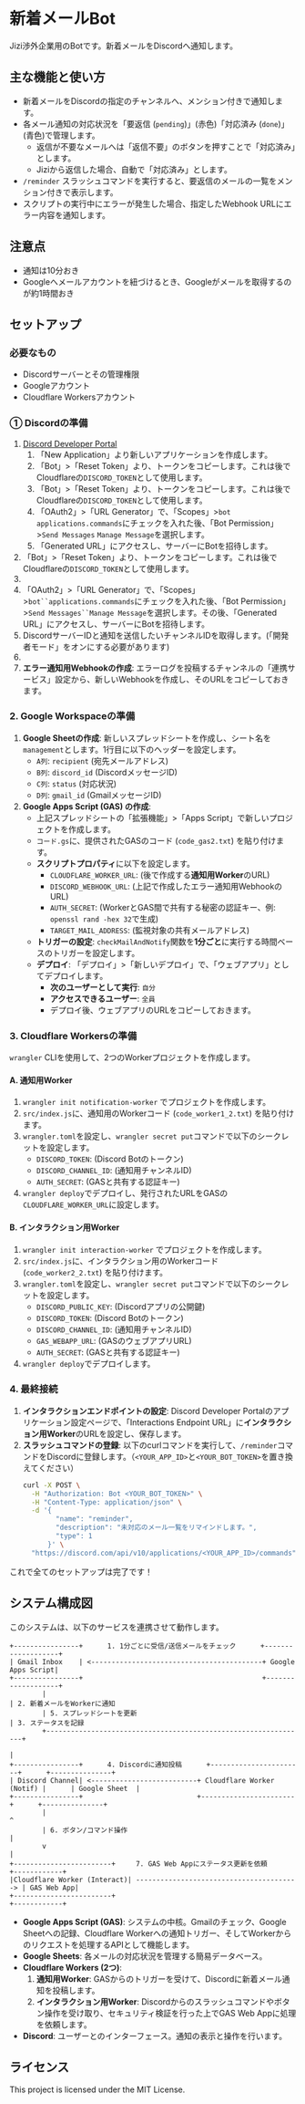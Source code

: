 # 新着メールBot

Jizi渉外企業用のBotです。新着メールをDiscordへ通知します。

## 主な機能と使い方

  - 新着メールをDiscordの指定のチャンネルへ、メンション付きで通知します。
  - 各メール通知の対応状況を「要返信 (`pending`)」(赤色)「対応済み (`done`)」(青色)で管理します。
    - 返信が不要なメールへは「返信不要」のボタンを押すことで「対応済み」とします。
    - Jiziから返信した場合、自動で「対応済み」とします。
  - `/reminder` スラッシュコマンドを実行すると、要返信のメールの一覧をメンション付きで表示します。
  - スクリプトの実行中にエラーが発生した場合、指定したWebhook URLにエラー内容を通知します。

## 注意点

  - 通知は10分おき
  - Googleへメールアカウントを紐づけるとき、Googleがメールを取得するのが約1時間おき

## セットアップ

### 必要なもの
  - Discordサーバーとその管理権限
  - Googleアカウント
  - Cloudflare Workersアカウント

### ① Discordの準備

1. [Discord Developer Portal](https://discord.com/developers/applications)
     1. 「New Application」より新しいアプリケーションを作成します。
     2. 「Bot」\>「Reset Token」より、トークンをコピーします。これは後でCloudflareの`DISCORD_TOKEN`として使用します。
     3. 「Bot」\>「Reset Token」より、トークンをコピーします。これは後でCloudflareの`DISCORD_TOKEN`として使用します。
     4. 「OAuth2」\>「URL Generator」で、「Scopes」\>`bot` `applications.commands`にチェックを入れた後、「Bot Permission」\>`Send Messages` `Manage Message`を選択します。
     5. 「Generated URL」にアクセスし、サーバーにBotを招待します。
3. 「Bot」\>「Reset Token」より、トークンをコピーします。これは後でCloudflareの`DISCORD_TOKEN`として使用します。
4. 
5. 「OAuth2」\>「URL Generator」で、「Scopes」\>`bot``applications.commands`にチェックを入れた後、「Bot Permission」\>`Send Messages``Manage Message`を選択します。その後、「Generated URL」にアクセスし、サーバーにBotを招待します。
6. DiscordサーバーIDと通知を送信したいチャンネルIDを取得します。(「開発者モード」をオンにする必要があります)
7. 
8.  **エラー通知用Webhookの作成**: エラーログを投稿するチャンネルの「連携サービス」設定から、新しいWebhookを作成し、そのURLをコピーしておきます。

### 2\. Google Workspaceの準備

1.  **Google Sheetの作成**: 新しいスプレッドシートを作成し、シート名を`management`とします。1行目に以下のヘッダーを設定します。
      - `A列`: `recipient` (宛先メールアドレス)
      - `B列`: `discord_id` (DiscordメッセージID)
      - `C列`: `status` (対応状況)
      - `D列`: `gmail_id` (GmailメッセージID)
2.  **Google Apps Script (GAS) の作成**:
      - 上記スプレッドシートの「拡張機能」\>「Apps Script」で新しいプロジェクトを作成します。
      - `コード.gs`に、提供されたGASのコード (`code_gas2.txt`) を貼り付けます。
      - **スクリプトプロパティ**に以下を設定します。
          - `CLOUDFLARE_WORKER_URL`: (後で作成する**通知用Worker**のURL)
          - `DISCORD_WEBHOOK_URL`: (上記で作成したエラー通知用WebhookのURL)
          - `AUTH_SECRET`: (WorkerとGAS間で共有する秘密の認証キー、例: `openssl rand -hex 32`で生成)
          - `TARGET_MAIL_ADDRESS`: (監視対象の共有メールアドレス)
      - **トリガーの設定**: `checkMailAndNotify`関数を**1分ごと**に実行する時間ベースのトリガーを設定します。
      - **デプロイ**: 「デプロイ」\>「新しいデプロイ」で、「ウェブアプリ」としてデプロイします。
          - **次のユーザーとして実行**: `自分`
          - **アクセスできるユーザー**: `全員`
          - デプロイ後、ウェブアプリのURLをコピーしておきます。

### 3\. Cloudflare Workersの準備

`wrangler` CLIを使用して、2つのWorkerプロジェクトを作成します。

#### A. 通知用Worker

1.  `wrangler init notification-worker` でプロジェクトを作成します。
2.  `src/index.js`に、通知用のWorkerコード (`code_worker1_2.txt`) を貼り付けます。
3.  `wrangler.toml`を設定し、`wrangler secret put`コマンドで以下のシークレットを設定します。
      - `DISCORD_TOKEN`: (Discord Botのトークン)
      - `DISCORD_CHANNEL_ID`: (通知用チャンネルID)
      - `AUTH_SECRET`: (GASと共有する認証キー)
4.  `wrangler deploy`でデプロイし、発行されたURLをGASの`CLOUDFLARE_WORKER_URL`に設定します。

#### B. インタラクション用Worker

1.  `wrangler init interaction-worker` でプロジェクトを作成します。
2.  `src/index.js`に、インタラクション用のWorkerコード (`code_worker2_2.txt`) を貼り付けます。
3.  `wrangler.toml`を設定し、`wrangler secret put`コマンドで以下のシークレットを設定します。
      - `DISCORD_PUBLIC_KEY`: (Discordアプリの公開鍵)
      - `DISCORD_TOKEN`: (Discord Botのトークン)
      - `DISCORD_CHANNEL_ID`: (通知用チャンネルID)
      - `GAS_WEBAPP_URL`: (GASのウェブアプリURL)
      - `AUTH_SECRET`: (GASと共有する認証キー)
4.  `wrangler deploy`でデプロイします。

### 4\. 最終接続

1.  **インタラクションエンドポイントの設定**: Discord Developer Portalのアプリケーション設定ページで、「Interactions Endpoint URL」に**インタラクション用Worker**のURLを設定し、保存します。
2.  **スラッシュコマンドの登録**: 以下のcurlコマンドを実行して、`/reminder`コマンドをDiscordに登録します。（`<YOUR_APP_ID>`と`<YOUR_BOT_TOKEN>`を置き換えてください）
    ```bash
    curl -X POST \
      -H "Authorization: Bot <YOUR_BOT_TOKEN>" \
      -H "Content-Type: application/json" \
      -d '{
            "name": "reminder",
            "description": "未対応のメール一覧をリマインドします。",
            "type": 1
          }' \
      "https://discord.com/api/v10/applications/<YOUR_APP_ID>/commands"
    ```

これで全てのセットアップは完了です！

## システム構成図

このシステムは、以下のサービスを連携させて動作します。

```
+----------------+      1. 1分ごとに受信/送信メールをチェック      +-------------------+
| Gmail Inbox    | <------------------------------------------+ Google Apps Script|
+----------------+                                            +-------------------+
        |                                                                | 2. 新着メールをWorkerに通知
        | 5. スプレッドシートを更新                                        | 3. ステータスを記録
        +----------------------------------------------------------------+
                                                                         |
+----------------+      4. Discordに通知投稿      +-----------------------+      +---------------+
| Discord Channel| <--------------------------+ Cloudflare Worker (Notif) |      | Google Sheet  |
+----------------+                            +-----------------------+      +---------------+
        |                                                                        ^
        | 6. ボタン/コマンド操作                                                 |
        v                                                                        |
+------------------------+     7. GAS Web Appにステータス更新を依頼      +------------+
|Cloudflare Worker (Interact)| ----------------------------------------> | GAS Web App|
+------------------------+                                             +------------+

```

  - **Google Apps Script (GAS)**: システムの中核。Gmailのチェック、Google Sheetへの記録、Cloudflare Workerへの通知トリガー、そしてWorkerからのリクエストを処理するAPIとして機能します。
  - **Google Sheets**: 各メールの対応状況を管理する簡易データベース。
  - **Cloudflare Workers (2つ)**:
    1.  **通知用Worker**: GASからのトリガーを受けて、Discordに新着メール通知を投稿します。
    2.  **インタラクション用Worker**: Discordからのスラッシュコマンドやボタン操作を受け取り、セキュリティ検証を行った上でGAS Web Appに処理を依頼します。
  - **Discord**: ユーザーとのインターフェース。通知の表示と操作を行います。

## ライセンス

This project is licensed under the MIT License.
